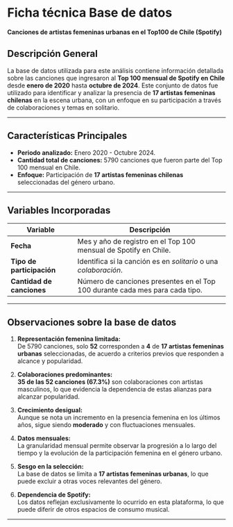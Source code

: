 # Ficha técnica Base de datos 

**Canciones de artistas femeninas urbanas en el Top100 de Chile (Spotify)**

## **Descripción General**
La base de datos utilizada para este análisis contiene información detallada sobre las canciones que ingresaron 
al **Top 100 mensual de Spotify en Chile** desde **enero de 2020** hasta **octubre de 2024**. Este conjunto de datos
 fue utilizado para identificar y analizar la presencia de **17 artistas femeninas chilenas** en la escena urbana, con 
 un enfoque en su participación a través de colaboraciones y temas en solitario.

---

## **Características Principales**
- **Periodo analizado:** Enero 2020 - Octubre 2024.  
- **Cantidad total de canciones:** 5790 canciones que fueron parte del Top 100 mensual en Chile. 
- **Enfoque:** Participación de **17 artistas femeninas chilenas** seleccionadas del género urbano.  

---

## **Variables Incorporadas**

| **Variable**           | **Descripción**                                                                 |
|-------------------------|--------------------------------------------------------------------------------|
| **Fecha**                | Mes y año de registro en el Top 100 mensual de Spotify en Chile.              |                                
| **Tipo de participación** | Identifica si la canción es en *solitario* o una *colaboración*.             |
| **Cantidad de canciones** | Número de canciones presentes en el Top 100 durante cada mes para cada tipo. |

---

## **Observaciones sobre la base de datos**

1. **Representación femenina limitada:**  
   De 5790 canciones, solo **52** corresponden a **4** de **17 artistas femeninas urbanas** seleccionadas, de acuerdo a
    criterios previos que responden a alcance y popularidad.

2. **Colaboraciones predominantes:**  
   **35 de las 52 canciones (67.3%)** son colaboraciones con artistas masculinos, lo que evidencia la dependencia de estas 
   alianzas para alcanzar popularidad.  

3. **Crecimiento desigual:**  
   Aunque se nota un incremento en la presencia femenina en los últimos años, sigue siendo **moderado** y con fluctuaciones mensuales.  

4. **Datos mensuales:**  
   La granularidad mensual permite observar la progresión a lo largo del tiempo y la evolución de la participación femenina en el género urbano.  

5. **Sesgo en la selección:**  
   La base de datos se limita a **17 artistas femeninas urbanas**, lo que puede excluir a otras voces relevantes del género.  

6. **Dependencia de Spotify:**  
   Los datos reflejan exclusivamente lo ocurrido en esta plataforma, lo que puede diferir de otros espacios de consumo musical.  

---




